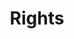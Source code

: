 ---
pid: LLP39
title: Rights
location_transcription: Across from city hall
zipcode: '19130'
outside_phl: 
neighborhood: Art Museum,Francisville
age: '12'
age_range: 6-13
instagram: 
image_file_name: LLP_39.jpg
proposal_transcription: A gay or lesbian couple holding hands and then a quote underneath.  They
  are sitting on a bench.
topic: LGBTQ+
topic_summary: '0'
type: Sculpture Statue
keywords_other: 
credit: Anna Pratico
image_labels: 
twitter: 
facebook: 
permalink: "/monuments/llp39/"
layout: item-page
---